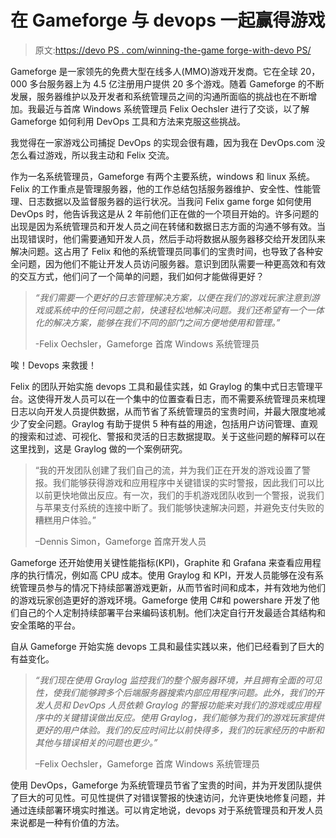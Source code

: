 # 在 Gameforge 与 devops 一起赢得游戏

> 原文:[https://devo PS . com/winning-the-game forge-with-devo PS/](https://devops.com/winning-the-game-with-devops-at-gameforge/)

Gameforge 是一家领先的免费大型在线多人(MMO)游戏开发商。它在全球 20，000 多台服务器上为 4.5 亿注册用户提供 20 多个游戏。随着 Gameforge 的不断发展，服务器维护以及开发者和系统管理员之间的沟通所面临的挑战也在不断增加。我最近与首席 Windows 系统管理员 Felix Oechsler 进行了交谈，以了解 Gameforge 如何利用 DevOps 工具和方法来克服这些挑战。

我觉得在一家游戏公司捕捉 DevOps 的实现会很有趣，因为我在 DevOps.com 没怎么看过游戏，所以我主动和 Felix 交流。

作为一名系统管理员，Gameforge 有两个主要系统，windows 和 linux 系统。Felix 的工作重点是管理服务器，他的工作总结包括服务器维护、安全性、性能管理、日志数据以及监督服务器的运行状况。当我问 Felix game forge 如何使用 DevOps 时，他告诉我这是从 2 年前他们正在做的一个项目开始的。许多问题的出现是因为系统管理员和开发人员之间在转储和数据日志方面的沟通不够有效。当出现错误时，他们需要通知开发人员，然后手动将数据从服务器移交给开发团队来解决问题。这占用了 Felix 和他的系统管理员同事们的宝贵时间，也导致了各种安全问题，因为他们不能让开发人员访问服务器。意识到团队需要一种更高效和有效的交互方式，他们问了一个简单的问题，我们如何才能做得更好？

> *“我们需要一个更好的日志管理解决方案，以便在我们的游戏玩家注意到游戏或系统中的任何问题之前，快速轻松地解决问题。我们还希望有一个一体化的解决方案，能够在我们不同的部门之间方便地使用和管理。”*
> 
> -Felix Oechsler，Gameforge 首席 Windows 系统管理员

唉！Devops 来救援！

Felix 的团队开始实施 devops 工具和最佳实践，如 Graylog 的集中式日志管理平台。这使得开发人员可以在一个集中的位置查看日志，而不需要系统管理员来梳理日志以向开发人员提供数据，从而节省了系统管理员的宝贵时间，并最大限度地减少了安全问题。Graylog 有助于提供 5 种有益的用途，包括用户访问管理、直观的搜索和过滤、可视化、警报和灵活的日志数据提取。关于这些问题的解释可以在这里找到，这是 Graylog 做的一个案例研究。

> “我的开发团队创建了我们自己的流，并为我们正在开发的游戏设置了警报。我们能够获得游戏和应用程序中关键错误的实时警报，因此我们可以比以前更快地做出反应。有一次，我们的手机游戏团队收到一个警报，说我们与苹果支付系统的连接中断了。我们能够快速解决问题，并避免支付失败的糟糕用户体验。”
> 
> –Dennis Simon，Gameforge 首席开发人员

Gameforge 还开始使用关键性能指标(KPI)，Graphite 和 Grafana 来查看应用程序的执行情况，例如高 CPU 成本。使用 Graylog 和 KPI，开发人员能够在没有系统管理员参与的情况下持续部署游戏更新，从而节省时间和成本，并有效地为他们的游戏玩家创造更好的游戏环境。Gameforge 使用 C#和 powershare 开发了他们自己的个人定制持续部署平台来编码该机制。他们决定自行开发最适合其结构和安全策略的平台。

自从 Gameforge 开始实施 devops 工具和最佳实践以来，他们已经看到了巨大的有益变化。

> *“我们现在使用 Graylog 监控我们的整个服务器环境，并且拥有全面的可见性，使我们能够跨多个后端服务器搜索内部应用程序问题。此外，我们的开发人员和 DevOps 人员依赖 Graylog 的警报功能来对我们的游戏或应用程序中的关键错误做出反应。使用 Graylog，我们能够为我们的游戏玩家提供更好的用户体验。我们的反应时间比以前快得多，我们的玩家经历的中断和其他与错误相关的问题也更少。”*
> 
> –Felix Oechsler，Gameforge 首席 Windows 系统管理员

使用 DevOps，Gameforge 为系统管理员节省了宝贵的时间，并为开发团队提供了巨大的可见性。可见性提供了对错误警报的快速访问，允许更快地修复问题，并通过连续部署环境实时推送。可以肯定地说，devops 对于系统管理员和开发人员来说都是一种有价值的方法。